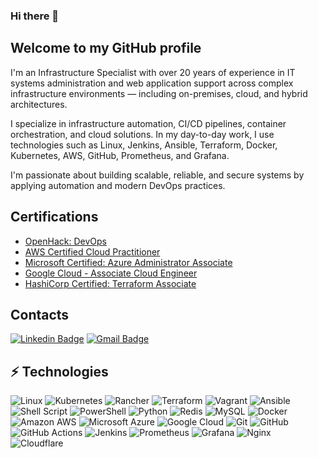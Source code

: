 ### Hi there 👋

<!--
**0Emma0/0Emma0** is a ✨ _special_ ✨ repository because its `README.md` (this file) appears on your GitHub profile.

Here are some ideas to get you started:

- 🔭 I’m currently working on ...

- 👯 I’m looking to collaborate on ...
- 🤔 I’m looking for help with ...
- 💬 Ask me about ...
- 📫 How to reach me: ...
- 😄 Pronouns: ...
- ⚡ Fun fact: ...
-->

## Welcome to my GitHub profile
I'm an Infrastructure Specialist with over 20 years of experience in IT systems administration and web application support across complex infrastructure environments — including on-premises, cloud, and hybrid architectures.

I specialize in infrastructure automation, CI/CD pipelines, container orchestration, and cloud solutions. In my day-to-day work, I use technologies such as Linux, Jenkins, Ansible, Terraform, Docker, Kubernetes, AWS, GitHub, Prometheus, and Grafana.

I'm passionate about building scalable, reliable, and secure systems by applying automation and modern DevOps practices.

## Certifications
- [OpenHack: DevOps](https://www.credly.com/badges/931ed695-71e2-487d-8639-cedf68985640/public_url)
- [AWS Certified Cloud Practitioner](https://www.credly.com/badges/e7238089-5d2c-4a5e-868c-f83d1fbbf293/public_url)
- [Microsoft Certified: Azure Administrator Associate](https://www.credly.com/badges/803bae78-3401-4c7e-ad35-413e212c3dd0/public_url)
- [Google Cloud - Associate Cloud Engineer](https://www.credential.net/7310d5d3-ff3d-44dd-8762-d3884fba5168)
- [HashiCorp Certified: Terraform Associate](https://www.credly.com/badges/e7e9cff8-9c5c-4e79-abe4-628c24d34bbf/public_url)

## Contacts
[![Linkedin Badge](https://img.shields.io/badge/-emmanuelgutierrez-blue?style=flat-square&logo=Linkedin&logoColor=white&link=https://www.linkedin.com/in/rafaelperoco/)](https://www.linkedin.com/in/emmanuel-david-gutierrez/)
[![Gmail Badge](https://img.shields.io/badge/eg.tecnologias@gmail.com-c14438?style=flat-square&logo=Gmail&logoColor=white&link=mailto:eg.tecnologias@gmail.com)](mailto:eg.tecnologias@gmail.com)

## ⚡ Technologies

![Linux](https://img.shields.io/badge/Linux-FCC624)
![Kubernetes](https://img.shields.io/badge/-Kubernetes-black?style=flat-square&logo=kubernetes)
![Rancher](https://img.shields.io/badge/rancher-%230075A8.svg)
![Terraform](https://img.shields.io/badge/-Terraform-black?style=flat-square&logo=terraform)
![Vagrant](https://img.shields.io/badge/vagrant-%231563FF.svg)
![Ansible](https://img.shields.io/badge/ansible-%231A1918.svg)
![Shell Script](https://img.shields.io/badge/shell_script-%23121011.svg)
![PowerShell](https://img.shields.io/badge/PowerShell-%235391FE.svg)
![Python](https://img.shields.io/badge/-Python-black?style=flat-square&logo=Python)
![Redis](https://img.shields.io/badge/-Redis-black?style=flat-square&logo=Redis)
![MySQL](https://img.shields.io/badge/-MySQL-black?style=flat-square&logo=mysql)
![Docker](https://img.shields.io/badge/-Docker-black?style=flat-square&logo=docker)
![Amazon AWS](https://img.shields.io/badge/Amazon%20AWS-232F3E?style=flat-square&logo=amazon-aws)
![Microsoft Azure](https://img.shields.io/badge/Microsoft%20Azure-232F7E?style=flat-square&logo=microsoft-azure)
![Google Cloud](https://img.shields.io/badge/Google%20Cloud-black?style=flat-square&logo=google-cloud)
![Git](https://img.shields.io/badge/-Git-black?style=flat-square&logo=git)
![GitHub](https://img.shields.io/badge/-GitHub-181717?style=flat-square&logo=github)
![GitHub Actions](https://img.shields.io/badge/github%20actions-%232671E5.svg)
![Jenkins](https://img.shields.io/badge/Jenkins-D24939?style=flat-square&logo=Jenkins&logoColor=white)
![Prometheus](https://img.shields.io/badge/Prometheus-E6522C)
![Grafana](https://img.shields.io/badge/grafana-%23F46800.svg)
![Nginx](https://img.shields.io/badge/nginx-%23009639.svg)
![Cloudflare](https://img.shields.io/badge/Cloudflare-F38020)
